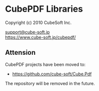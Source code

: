 CubePDF Libraries
====

Copyright (c) 2010 CubeSoft Inc.

support@cube-soft.jp  
https://www.cube-soft.jp/cubepdf/

## Attension

CubePDF projects have been moved to:

* https://github.com/cube-soft/Cube.Pdf

The repository will be removed in the future.